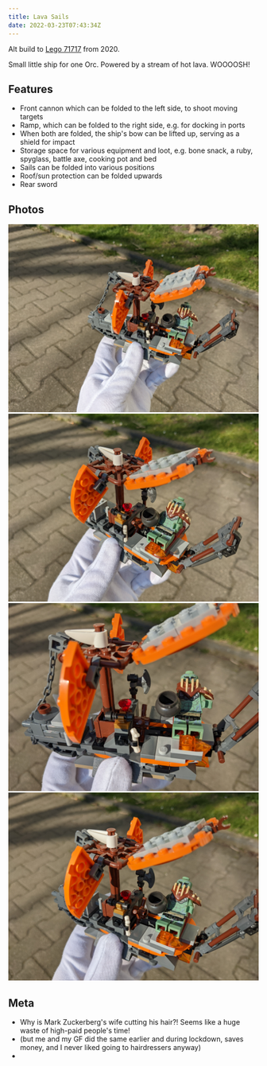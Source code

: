 ```yaml
---
title: Lava Sails
date: 2022-03-23T07:43:34Z
---
```


Alt build to [Lego 71717](https://www.bricklink.com/v2/catalog/catalogitem.page?S=71717-1) from 2020.

Small little ship for one Orc. Powered by a stream of hot lava. WOOOOSH!

## Features

* Front cannon which can be folded to the left side, to shoot moving targets
* Ramp, which can be folded to the right side, e.g. for docking in ports
* When both are folded, the ship's bow can be lifted up, serving as a shield for impact
* Storage space for various equipment and loot, e.g. bone snack, a ruby, spyglass, battle axe, cooking pot and bed
* Sails can be folded into various positions
* Roof/sun protection can be folded upwards
* Rear sword

## Photos

![](sails0.jpg)
![](sails1.jpg)
![](sails2.jpg)
![](sails3.jpg)

## Meta

* Why is Mark Zuckerberg's wife cutting his hair?! Seems like a huge waste of high-paid people's time!
* (but me and my GF did the same earlier and during lockdown, saves money, and I never liked going to hairdressers anyway)
*
